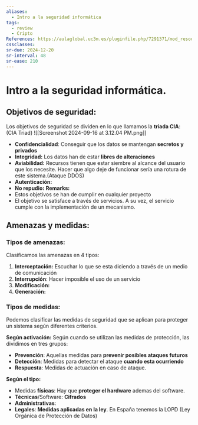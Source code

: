 ```yaml
---
aliases:
  - Intro a la seguridad informática
tags:
  - review
  - Cripto
References: https://aulaglobal.uc3m.es/pluginfile.php/7291371/mod_resource/content/1/M1_Intro_Ciber_Cifrado_2425.pdf
cssclasses:
sr-due: 2024-12-20
sr-interval: 48
sr-ease: 210
---
```

# Intro a la seguridad informática.

## Objetivos de seguridad:
Los objetivos de seguridad se dividen en lo que llamamos la **triada CIA**: (CIA Triad)
![[Screenshot 2024-09-16 at 3.12.04 PM.png]]
+ **Confidencialidad**: Conseguir que los datos se mantengan **secretos y privados**
+ **Integridad:** Los datos han de estar **libres de alteraciones**
+ **Aviabilidad:** Recursos tienen que estar siembre al alcance del usuario que los necesite. Hacer que algo deje de funcionar sería una rotura de este sistema.(Ataque DDOS)
+ **Autenticación:**
+ **No repudio:**
**Remarks:**
 + Estos objetivos se han de cumplir en cualquier proyecto
+ El objetivo se satisface a través de servicios. A su vez, el servicio cumple con la implementación de un mecanismo.
## Amenazas y medidas: 
### Tipos de amenazas:
Clasificamos las amenazas en 4 tipos: 
1. **Interceptación:** Escuchar lo que se esta diciendo a través de un medio de comunicación
2. **Interrupción**: Hacer imposible el uso de un servicio
3. **Modificación:** 
4. **Generación:**
### Tipos de medidas:
Podemos clasificar las medidas de seguridad que se aplican para proteger un sistema según diferentes criterios. 

**Según activación:**
Según cuando se utilizan las medidas de protección, las dividimos en tres grupos: 
+ **Prevención**: Aquellas medidas para **prevenir posibles ataques futuros**
+ **Detección**: Medidas para detectar el ataque **cuando esta ocurriendo**
+ **Respuesta**: Medidas de actuación en caso de ataque.

**Según el tipo:**
+ Medidas **físicas**: Hay que **proteger el hardware** ademas del software. 
+ **Técnicas**/Software: **Cifrados**
+ **Administrativas**: 
+ **Legales**: **Medidas aplicadas en la ley**. En España tenemos la LOPD (Ley Orgánica de Protección de Datos)
